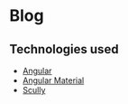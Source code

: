 # Blog

## Technologies used
- [Angular](https://angular.io/)
- [Angular Material](https://material.angular.io)
- [Scully](https://scully.io/)
